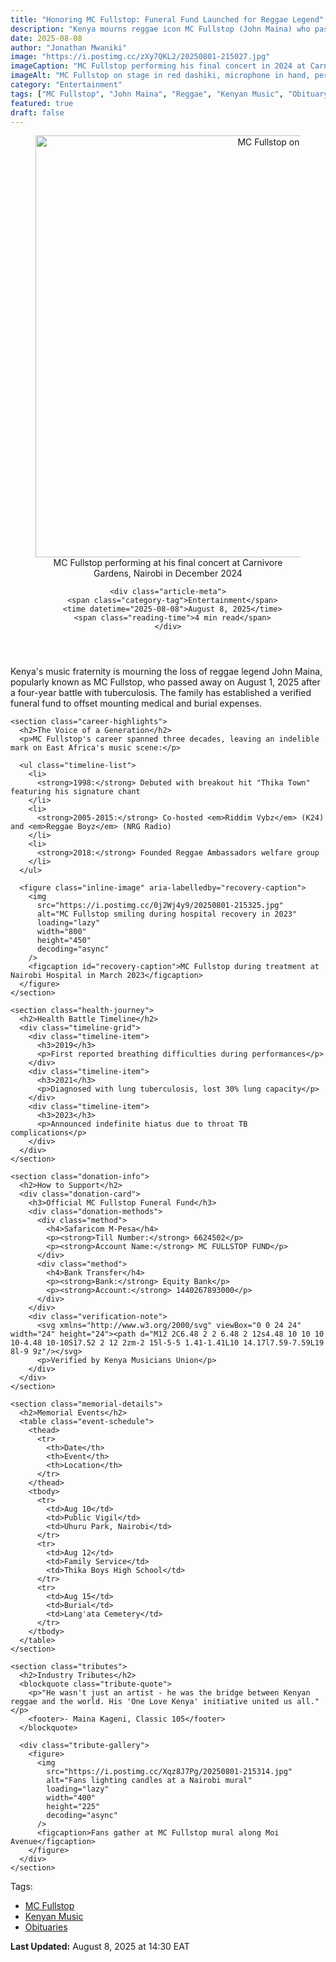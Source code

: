 ```yaml
---
title: "Honoring MC Fullstop: Funeral Fund Launched for Reggae Legend"
description: "Kenya mourns reggae icon MC Fullstop (John Maina) who passed August 1, 2025. Family seeks support for funeral and medical costs through verified channels."
date: 2025-08-08
author: "Jonathan Mwaniki"
image: "https://i.postimg.cc/zXy7QKL2/20250801-215027.jpg"
imageCaption: "MC Fullstop performing his final concert in 2024 at Carnivore Gardens"
imageAlt: "MC Fullstop on stage in red dashiki, microphone in hand, performing for cheering fans"
category: "Entertainment"
tags: ["MC Fullstop", "John Maina", "Reggae", "Kenyan Music", "Obituary"]
featured: true
draft: false
---
```


<article class="post-article">
  <header class="article-header">
    <figure class="featured-image" aria-labelledby="featured-image-caption">
      <img 
        src="https://i.postimg.cc/zXy7QKL2/20250801-215027.jpg" 
        alt="MC Fullstop on stage in red dashiki, microphone in hand, performing for cheering fans"
        loading="lazy"
        width="1200" 
        height="675"
        decoding="async"
      />
      <figcaption id="featured-image-caption">MC Fullstop performing at his final concert at Carnivore Gardens, Nairobi in December 2024</figcaption>
    </figure>
    
    <div class="article-meta">
      <span class="category-tag">Entertainment</span>
      <time datetime="2025-08-08">August 8, 2025</time>
      <span class="reading-time">4 min read</span>
    </div>
  </header>

  <div class="article-body">
    <section class="intro-section">
      <p class="lead-paragraph">Kenya's music fraternity is mourning the loss of reggae legend John Maina, popularly known as MC Fullstop, who passed away on August 1, 2025 after a four-year battle with tuberculosis. The family has established a verified funeral fund to offset mounting medical and burial expenses.</p>
    </section>

    <section class="career-highlights">
      <h2>The Voice of a Generation</h2>
      <p>MC Fullstop's career spanned three decades, leaving an indelible mark on East Africa's music scene:</p>
      
      <ul class="timeline-list">
        <li>
          <strong>1998:</strong> Debuted with breakout hit "Thika Town" featuring his signature chant
        </li>
        <li>
          <strong>2005-2015:</strong> Co-hosted <em>Riddim Vybz</em> (K24) and <em>Reggae Boyz</em> (NRG Radio)
        </li>
        <li>
          <strong>2018:</strong> Founded Reggae Ambassadors welfare group
        </li>
      </ul>

      <figure class="inline-image" aria-labelledby="recovery-caption">
        <img 
          src="https://i.postimg.cc/0j2Wj4y9/20250801-215325.jpg" 
          alt="MC Fullstop smiling during hospital recovery in 2023"
          loading="lazy"
          width="800"
          height="450"
          decoding="async"
        />
        <figcaption id="recovery-caption">MC Fullstop during treatment at Nairobi Hospital in March 2023</figcaption>
      </figure>
    </section>

    <section class="health-journey">
      <h2>Health Battle Timeline</h2>
      <div class="timeline-grid">
        <div class="timeline-item">
          <h3>2019</h3>
          <p>First reported breathing difficulties during performances</p>
        </div>
        <div class="timeline-item">
          <h3>2021</h3>
          <p>Diagnosed with lung tuberculosis, lost 30% lung capacity</p>
        </div>
        <div class="timeline-item">
          <h3>2023</h3>
          <p>Announced indefinite hiatus due to throat TB complications</p>
        </div>
      </div>
    </section>

    <section class="donation-info">
      <h2>How to Support</h2>
      <div class="donation-card">
        <h3>Official MC Fullstop Funeral Fund</h3>
        <div class="donation-methods">
          <div class="method">
            <h4>Safaricom M-Pesa</h4>
            <p><strong>Till Number:</strong> 6624502</p>
            <p><strong>Account Name:</strong> MC FULLSTOP FUND</p>
          </div>
          <div class="method">
            <h4>Bank Transfer</h4>
            <p><strong>Bank:</strong> Equity Bank</p>
            <p><strong>Account:</strong> 1440267893000</p>
          </div>
        </div>
        <div class="verification-note">
          <svg xmlns="http://www.w3.org/2000/svg" viewBox="0 0 24 24" width="24" height="24"><path d="M12 2C6.48 2 2 6.48 2 12s4.48 10 10 10 10-4.48 10-10S17.52 2 12 2zm-2 15l-5-5 1.41-1.41L10 14.17l7.59-7.59L19 8l-9 9z"/></svg>
          <p>Verified by Kenya Musicians Union</p>
        </div>
      </div>
    </section>

    <section class="memorial-details">
      <h2>Memorial Events</h2>
      <table class="event-schedule">
        <thead>
          <tr>
            <th>Date</th>
            <th>Event</th>
            <th>Location</th>
          </tr>
        </thead>
        <tbody>
          <tr>
            <td>Aug 10</td>
            <td>Public Vigil</td>
            <td>Uhuru Park, Nairobi</td>
          </tr>
          <tr>
            <td>Aug 12</td>
            <td>Family Service</td>
            <td>Thika Boys High School</td>
          </tr>
          <tr>
            <td>Aug 15</td>
            <td>Burial</td>
            <td>Lang'ata Cemetery</td>
          </tr>
        </tbody>
      </table>
    </section>

    <section class="tributes">
      <h2>Industry Tributes</h2>
      <blockquote class="tribute-quote">
        <p>"He wasn't just an artist - he was the bridge between Kenyan reggae and the world. His 'One Love Kenya' initiative united us all."</p>
        <footer>- Maina Kageni, Classic 105</footer>
      </blockquote>

      <div class="tribute-gallery">
        <figure>
          <img 
            src="https://i.postimg.cc/Xqz8J7Pg/20250801-215314.jpg" 
            alt="Fans lighting candles at a Nairobi mural"
            loading="lazy"
            width="400"
            height="225"
            decoding="async"
          />
          <figcaption>Fans gather at MC Fullstop mural along Moi Avenue</figcaption>
        </figure>
      </div>
    </section>
  </div>

  <footer class="article-footer">
    <div class="tags-container">
      <span class="visually-hidden">Tags:</span>
      <ul class="tags-list">
        <li><a href="/tag/mc-fullstop" rel="tag">MC Fullstop</a></li>
        <li><a href="/tag/kenyan-music" rel="tag">Kenyan Music</a></li>
        <li><a href="/tag/obituaries" rel="tag">Obituaries</a></li>
      </ul>
    </div>
    <div class="updates-note">
      <p><strong>Last Updated:</strong> August 8, 2025 at 14:30 EAT</p>
    </div>
  </footer>
</article>